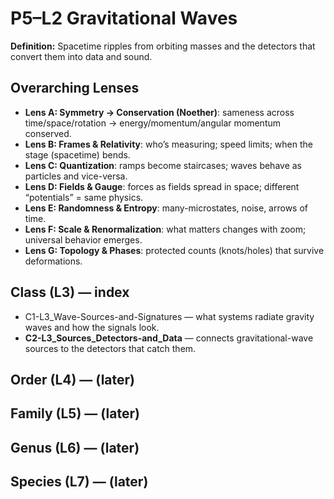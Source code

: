 # P5–L2 Gravitational Waves
**Definition:** Spacetime ripples from orbiting masses and the detectors that convert them into data and sound.
## Overarching Lenses

- **Lens A: Symmetry -> Conservation (Noether)**: sameness across time/space/rotation → energy/momentum/angular momentum conserved.
- **Lens B: Frames & Relativity**: who’s measuring; speed limits; when the stage (spacetime) bends.
- **Lens C: Quantization**: ramps become staircases; waves behave as particles and vice-versa.
- **Lens D: Fields & Gauge**: forces as fields spread in space; different “potentials” = same physics.
- **Lens E: Randomness & Entropy**: many-microstates, noise, arrows of time.
- **Lens F: Scale & Renormalization**: what matters changes with zoom; universal behavior emerges.
- **Lens G: Topology & Phases**: protected counts (knots/holes) that survive deformations.

## Class (L3) — index
- C1-L3_Wave-Sources-and-Signatures — what systems radiate gravity waves and how the signals look.
- **C2-L3_Sources_Detectors-and_Data** — connects gravitational-wave sources to the detectors that catch them.
## Order (L4) — (later)
## Family (L5) — (later)
## Genus (L6) — (later)
## Species (L7) — (later)
